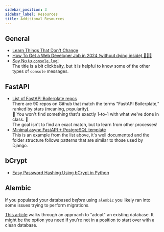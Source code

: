 ```yaml
---
sidebar_position: 3
sidebar_label: Resources
title: Additional Resources
---
```


<!-- markdownlint-disable no-inline-html no-trailing-punctuation -->

## General

- [Learn Things That Don't Change](https://newsletter.techworld-with-milan.com/p/learn-things-that-dont-change)
- [How To Get a Web Developer Job in 2024 (without dying inside) 🧑‍💻💀](https://dev.to/wasp/how-to-get-a-web-developer-job-in-2024-without-dying-inside-eo8)
- [Say No to `console.log`!](https://dev.to/alishgiri/say-no-to-consolelog-556n)
  <br/>The title is a bit clickbaity, but it is helpful to know some of the other types of `console` messages.

## FastAPI

- [List of FastAPI Boilerplate repos](https://github.com/topics/fastapi-boilerplate)
  <br/>There are 90 repos on Github that match the terms "FastAPI Boilerplate," ranked by stars (meaning, popularity).
  <br/>:rotating_light: You won't find something that's exactly 1-to-1 with what we've done in class. :rotating_light:
  <br/>The goal isn't to find an exact match, but to learn from other processes!
- [Minimal async FastAPI + PostgreSQL template](https://github.com/rafsaf/minimal-fastapi-postgres-template)
  <br/>This is an example from the list above, it's well documented and the folder structure follows patterns that are similar to those used by Django.

## bCrypt

- [Easy Password Hashing Using bCrypt in Python](https://geekpython.medium.com/easy-password-hashing-using-bcrypt-in-python-3a706a26e4bf)

## Alembic

If you populated your databased _before_ using `alembic` you likely ran into some issues trying to perform migrations.

[This article](https://medium.com/@cemdurak/alembic-existing-db-a4cf36a33c77) walks through an approach to "adopt" an existing database. It might be the option you need if you're not in a position to start over with a clean database.